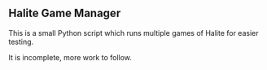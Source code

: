 Halite Game Manager
-------------------
This is a small Python script which runs multiple games of Halite for easier testing.

It is incomplete, more work to follow.
